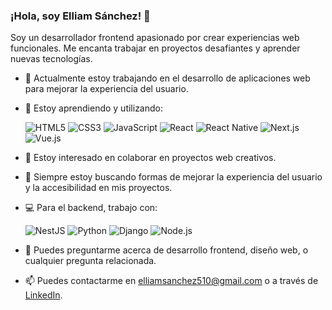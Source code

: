 ### ¡Hola, soy Elliam Sánchez! 👋

Soy un desarrollador frontend apasionado por crear experiencias web funcionales. Me encanta trabajar en proyectos desafiantes y aprender nuevas tecnologías.

- 🔭 Actualmente estoy trabajando en el desarrollo de aplicaciones web para mejorar la experiencia del usuario.
- 🌱 Estoy aprendiendo y utilizando:

    ![HTML5](https://img.shields.io/badge/HTML5-E34F26?style=for-the-badge&logo=html5&logoColor=white)
    ![CSS3](https://img.shields.io/badge/CSS3-1572B6?style=for-the-badge&logo=css3&logoColor=white)
    ![JavaScript](https://img.shields.io/badge/JavaScript-F7DF1E?style=for-the-badge&logo=javascript&logoColor=black)
    ![React](https://img.shields.io/badge/React-61DAFB?style=for-the-badge&logo=react&logoColor=black)
    ![React Native](https://img.shields.io/badge/React_Native-0088CC?style=for-the-badge&logo=react&logoColor=white)
    ![Next.js](https://img.shields.io/badge/Next.js-000000?style=for-the-badge&logo=next.js&logoColor=white)
    ![Vue.js](https://img.shields.io/badge/Vue.js-4FC08D?style=for-the-badge&logo=vue.js&logoColor=white)
    
- 👯 Estoy interesado en colaborar en proyectos web creativos.
- 🤔 Siempre estoy buscando formas de mejorar la experiencia del usuario y la accesibilidad en mis proyectos.
- 💻 Para el backend, trabajo con:

    ![NestJS](https://img.shields.io/badge/NestJS-E0234E?style=for-the-badge&logo=nestjs&logoColor=white)
    ![Python](https://img.shields.io/badge/Python-3776AB?style=for-the-badge&logo=python&logoColor=white)
    ![Django](https://img.shields.io/badge/Django-092E20?style=for-the-badge&logo=django&logoColor=white)
    ![Node.js](https://img.shields.io/badge/Node.js-339933?style=for-the-badge&logo=node.js&logoColor=white)
    
- 💬 Puedes preguntarme acerca de desarrollo frontend, diseño web, o cualquier pregunta relacionada.
- 📫 Puedes contactarme en [elliamsanchez510@gmail.com](mailto:elliamsanchez510@gmail.com) o a través de [LinkedIn](https://www.linkedin.com/in/elliam-s%C3%A1nchez-958aaa269/).
